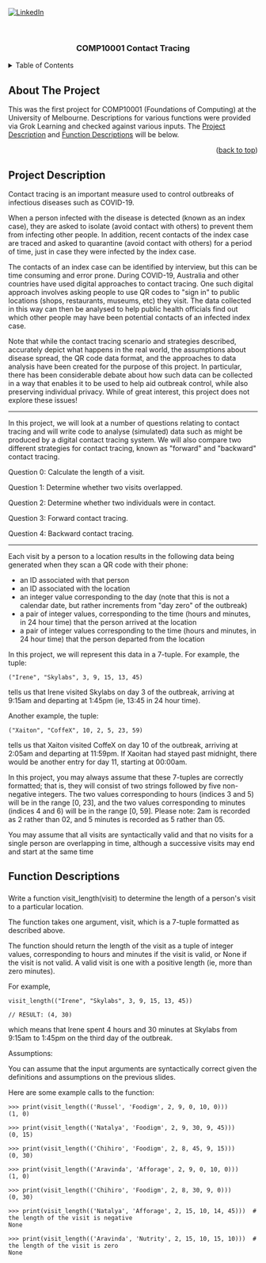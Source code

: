 <div id="top"></div>
<!--
*** Thanks for checking out the Best-README-Template. If you have a suggestion
*** that would make this better, please fork the repo and create a pull request
*** or simply open an issue with the tag "enhancement".
*** Don't forget to give the project a star!
*** Thanks again! Now go create something AMAZING! :D
-->



<!-- PROJECT SHIELDS -->
<!--
*** I'm using markdown "reference style" links for readability.
*** Reference links are enclosed in brackets [ ] instead of parentheses ( ).
*** See the bottom of this document for the declaration of the reference variables
*** for contributors-url, forks-url, etc. This is an optional, concise syntax you may use.
*** https://www.markdownguide.org/basic-syntax/#reference-style-links
-->

[![LinkedIn][linkedin-shield]][linkedin-url]



<!-- PROJECT LOGO -->
<br />
<div align="center">

<h3 align="center">COMP10001 Contact Tracing</h3>
</div>



<!-- TABLE OF CONTENTS -->
<details>
  <summary>Table of Contents</summary>
  <ol>
    <li>
      <a href="#about-the-project">About The Project</a>
      <ul>
        <li><a href="#built-with">Built With</a></li>
      </ul>
    </li>
    <li>
      <a href="#getting-started">Getting Started</a>
      <ul>
        <li><a href="#prerequisites">Prerequisites</a></li>
        <li><a href="#installation">Installation</a></li>
      </ul>
    </li>
    <li><a href="#usage">Usage</a></li>
    <li><a href="#roadmap">Roadmap</a></li>
    <li><a href="#contributing">Contributing</a></li>
    <li><a href="#license">License</a></li>
    <li><a href="#contact">Contact</a></li>
    <li><a href="#acknowledgments">Acknowledgments</a></li>
  </ol>
</details>



<!-- ABOUT THE PROJECT -->
## About The Project
This was the first project for COMP10001 (Foundations of Computing) at the University of Melbourne. Descriptions for various functions were provided via Grok Learning and checked against various inputs. The <a href="#project-description">Project Description</a> and <a href="#function-descriptions">Function Descriptions</a> will be below.

<p align="right">(<a href="#top">back to top</a>)</p>


<!-- GETTING STARTED -->
## Project Description

Contact tracing is an important measure used to control outbreaks of infectious diseases such as COVID-19.

When a person infected with the disease is detected (known as an index case), they are asked to isolate (avoid contact with others) to prevent them from infecting other people. In addition, recent contacts of the index case are traced and asked to quarantine (avoid contact with others) for a period of time, just in case they were infected by the index case.

The contacts of an index case can be identified by interview, but this can be time consuming and error prone. During COVID-19, Australia and other countries have used digital approaches to contact tracing. One such digital approach involves asking people to use QR codes to "sign in" to public locations (shops, restaurants, museums, etc) they visit. The data collected in this way can then be analysed to help public health officials find out which other people may have been potential contacts of an infected index case.

Note that while the contact tracing scenario and strategies described, accurately depict what happens in the real world, the assumptions about disease spread, the QR code data format, and the approaches to data analysis have been created for the purpose of this project. In particular, there has been considerable debate about how such data can be collected in a way that enables it to be used to help aid outbreak control, while also preserving individual privacy. While of great interest, this project does not explore these issues!

  <hr>
In this project, we will look at a number of questions relating to contact tracing and will write code to analyse (simulated) data such as might be produced by a digital contact tracing system. We will also compare two different strategies for contact tracing, known as "forward" and "backward" contact tracing.

Question 0: Calculate the length of a visit.

Question 1: Determine whether two visits overlapped.

Question 2: Determine whether two individuals were in contact.

Question 3: Forward contact tracing.

Question 4: Backward contact tracing.
  <hr>
  Each visit by a person to a location results in the following data being generated when they scan a QR code with their phone:
  <ul><li>an ID associated with that person</li>
  <li>an ID associated with the location</li>
  <li>an integer value corresponding to the day (note that this is not a calendar date, but rather increments from "day zero" of the outbreak)</li>
  <li>a pair of integer values, corresponding to the time (hours and minutes, in 24 hour time) that the person arrived at the location</li>
  <li>a pair of integer values corresponding to the time (hours and minutes, in 24 hour time) that the person departed from the location</li></ul>

In this project, we will represent this data in a 7-tuple. For example, the tuple:
```
("Irene", "Skylabs", 3, 9, 15, 13, 45)
```
tells us that Irene visited Skylabs on day 3 of the outbreak, arriving at 9:15am and departing at 1:45pm (ie, 13:45 in 24 hour time).

Another example, the tuple:
```
("Xaiton", "CoffeX", 10, 2, 5, 23, 59)
```
tells us that Xaiton visited CoffeX on day 10 of the outbreak, arriving at 2:05am and departing at 11:59pm. If Xaoitan had stayed past midnight, there would be another entry for day 11, starting at 00:00am.

In this project, you may always assume that these 7-tuples are correctly formatted; that is, they will consist of two strings followed by five non-negative integers. The two values corresponding to hours (indices 3 and 5) will be in the range [0, 23], and the two values corresponding to minutes (indices 4 and 6) will be in the range [0, 59]. Please note: 2am is recorded as 2 rather than 02, and 5 minutes is recorded as 5 rather than 05.

You may assume that all visits are syntactically valid and that no visits for a single person are overlapping in time, although a successive visits may end and start at the same time



## Function Descriptions
### 
Write a function visit_length(visit) to determine the length of a person's visit to a particular location.

The function takes one argument, visit, which is a 7-tuple formatted as described above.

The function should return the length of the visit as a tuple of integer values, corresponding to hours and minutes if the visit is valid, or None if the visit is not valid. A valid visit is one with a positive length (ie, more than zero minutes).

For example,
```
visit_length(("Irene", "Skylabs", 3, 9, 15, 13, 45))

// RESULT: (4, 30)
```
which means that Irene spent 4 hours and 30 minutes at Skylabs from 9:15am to 1:45pm on the third day of the outbreak.

Assumptions:

You can assume that the input arguments are syntactically correct given the definitions and assumptions on the previous slides.

Here are some example calls to the function:
```
>>> print(visit_length(('Russel', 'Foodigm', 2, 9, 0, 10, 0)))
(1, 0)

>>> print(visit_length(('Natalya', 'Foodigm', 2, 9, 30, 9, 45)))
(0, 15)

>>> print(visit_length(('Chihiro', 'Foodigm', 2, 8, 45, 9, 15)))
(0, 30)

>>> print(visit_length(('Aravinda', 'Afforage', 2, 9, 0, 10, 0)))
(1, 0)

>>> print(visit_length(('Chihiro', 'Foodigm', 2, 8, 30, 9, 0)))
(0, 30)

>>> print(visit_length(('Natalya', 'Afforage', 2, 15, 10, 14, 45)))  # the length of the visit is negative
None

>>> print(visit_length(('Aravinda', 'Nutrity', 2, 15, 10, 15, 10)))  # the length of the visit is zero
None
```




<!-- MARKDOWN LINKS & IMAGES -->
<!-- https://www.markdownguide.org/basic-syntax/#reference-style-links -->

[linkedin-shield]: https://img.shields.io/badge/-LinkedIn-black.svg?style=for-the-badge&logo=linkedin&colorB=555
[linkedin-url]: https://www.linkedin.com/in/arsamsamadi/
